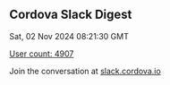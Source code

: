 ## Cordova Slack Digest
Sat, 02 Nov 2024 08:21:30 GMT

[User count: 4907](https://cordova.slack.com/)


Join the conversation at [slack.cordova.io](http://slack.cordova.io/)
